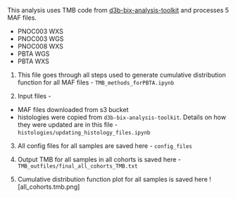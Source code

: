 This analysis uses TMB code from [d3b-bix-analysis-toolkit](https://github.com/d3b-center/d3b-bix-analysis-toolkit) and processes 5 MAF files.
  - PNOC003 WXS
  - PNOC003 WGS
  - PNOC008 WXS
  - PBTA WGS
  - PBTA WXS

1. This file goes through  all steps used to generate cumulative distribution function for all MAF files - `TMB_methods_forPBTA.ipynb`

2. Input files -
  - MAF files downloaded from s3 bucket
  - histologies were copied from `d3b-bix-analysis-toolkit`. Details on how they were updated are in this file - `histologies/updating_histology_files.ipynb`

3. All config files for all samples are saved here - `config_files`

4. Output TMB for all samples in all cohorts is saved here - `TMB_outfiles/final_all_cohorts_TMB.txt`

5. Cumulative distribution function plot for all samples is saved here ![all_cohorts.tmb.png]  
